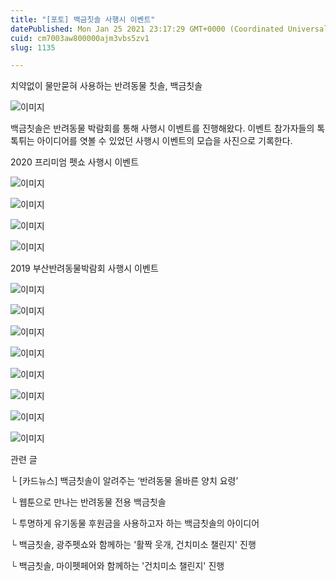```yaml
---
title: "[포토] 백금칫솔 사행시 이벤트"
datePublished: Mon Jan 25 2021 23:17:29 GMT+0000 (Coordinated Universal Time)
cuid: cm7003aw800000ajm3vbs5zv1
slug: 1135

---
```



치약없이 물만묻혀 사용하는 반려동물 칫솔, 백금칫솔

![이미지](https://cdn.hashnode.com/res/hashnode/image/upload/v1739249213575/b74f1d8e-720d-4ac8-96a2-67dcf26eb3a4.jpeg)

백금칫솔은 반려동물 박람회를 통해 사행시 이벤트를 진행해왔다. 이벤트 참가자들의 톡톡튀는 아이디어를 엿볼 수 있었던 사행시 이벤트의 모습을 사진으로 기록한다.

2020 프리미엄 펫쇼 사행시 이벤트

![이미지](https://cdn.hashnode.com/res/hashnode/image/upload/v1739249215542/d20e8ba2-c523-4c4d-8ae1-ef4cde14692f.jpeg)

![이미지](https://cdn.hashnode.com/res/hashnode/image/upload/v1739249217354/1df2826e-c066-4354-8086-e80f6592b261.jpeg)

![이미지](https://cdn.hashnode.com/res/hashnode/image/upload/v1739249219460/a4ec602c-503c-4175-b59f-006ed367697d.jpeg)

![이미지](https://cdn.hashnode.com/res/hashnode/image/upload/v1739249221399/5c49d1d7-4a84-4528-804b-3584a6c8b753.jpeg)

2019 부산반려동물박람회 사행시 이벤트

![이미지](https://cdn.hashnode.com/res/hashnode/image/upload/v1739249223718/9598f57e-55f7-4d3c-a43b-34892b6ed5fa.jpeg)

![이미지](https://cdn.hashnode.com/res/hashnode/image/upload/v1739249225581/00883504-d230-4c54-a5a6-e414d2c55bd1.jpeg)

![이미지](https://cdn.hashnode.com/res/hashnode/image/upload/v1739249227386/02f3ceff-cc3d-46fd-a121-2b7edabb9c44.jpeg)

![이미지](https://cdn.hashnode.com/res/hashnode/image/upload/v1739249229405/771b44ab-c442-4229-8745-d8eb71b967d9.jpeg)

![이미지](https://cdn.hashnode.com/res/hashnode/image/upload/v1739249231641/2da4f981-44fb-44d9-bbde-6e27a3fd5aa9.jpeg)

![이미지](https://cdn.hashnode.com/res/hashnode/image/upload/v1739249234442/b2a1d7f5-df65-4733-9f82-c94b76335123.jpeg)

![이미지](https://cdn.hashnode.com/res/hashnode/image/upload/v1739249236717/48292ee4-6881-4a5a-bbc8-8ff183da8c01.jpeg)

![이미지](https://cdn.hashnode.com/res/hashnode/image/upload/v1739249238927/08d0a54d-d40e-4582-9af1-ffa14acecd82.jpeg)

관련 글

└ [카드뉴스] 백금칫솔이 알려주는 ‘반려동물 올바른 양치 요령’

└ 웹툰으로 만나는 반려동물 전용 백금칫솔

└ 투명하게 유기동물 후원금을 사용하고자 하는 백금칫솔의 아이디어

└ 백금칫솔, 광주펫쇼와 함께하는 '활짝 웃개, 건치미소 챌린지' 진행

└ 백금칫솔, 마이펫페어와 함께하는 '건치미소 챌린지' 진행